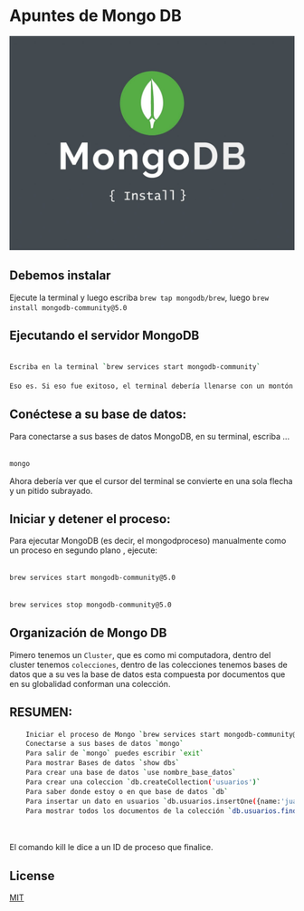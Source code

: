 # Apuntes de Mongo DB

![MongoDB](mongodb-install-1536x1152.jpeg)


## Debemos instalar 

Ejecute la terminal y luego escriba `brew tap mongodb/brew`, luego `brew install mongodb-community@5.0`

## Ejecutando el servidor MongoDB

```bash

Escriba en la terminal `brew services start mongodb-community`

Eso es. Si eso fue exitoso, el terminal debería llenarse con un montón de información y no debería poder ver la línea de aviso normal del terminal, solo un subrayado. Esto significa que su servidor está en funcionamiento. Lo que hemos hecho es ejecutar nuestro servidor de base de datos y, por lo tanto, abrir nuestras bases de datos MongoDB para conexiones, de modo que podamos consultar la base de datos y realizar operaciones CRUD.

```

## Conéctese a su base de datos:

Para conectarse a sus bases de datos MongoDB, en su terminal, escriba ...

```bash

mongo

```
Ahora debería ver que el cursor del terminal se convierte en una sola flecha y un pitido subrayado.

## Iniciar y detener el proceso:
Para ejecutar MongoDB (es decir, el mongodproceso) manualmente como un proceso en segundo plano , ejecute:

```bash

brew services start mongodb-community@5.0

```

```bash

brew services stop mongodb-community@5.0

```
## Organización de Mongo DB

Pimero tenemos un `Cluster`, que es como mi computadora, dentro del cluster tenemos `colecciones`, dentro de las colecciones tenemos bases de datos que a su ves la base de datos esta compuesta por documentos que en su globalidad conforman una colección.


## RESUMEN:

```bash
    Iniciar el proceso de Mongo `brew services start mongodb-community@5.0`
    Conectarse a sus bases de datos `mongo`
    Para salir de `mongo` puedes escribir `exit`
    Para mostrar Bases de datos `show dbs`
    Para crear una base de datos `use nombre_base_datos`
    Para crear una coleccion `db.createCollection('usuarios')`
    Para saber donde estoy o en que base de datos `db`
    Para insertar un dato en usuarios `db.usuarios.insertOne({name:'juan'})`
    Para mostrar todos los documentos de la colección `db.usuarios.find()`

    


```

El comando kill le dice a un ID de proceso que finalice.








## License
[MIT](https://choosealicense.com/licenses/mit/)